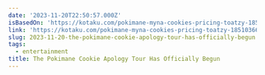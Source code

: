 ```yaml
---
date: '2023-11-20T22:50:57.000Z'
isBasedOn: 'https://kotaku.com/pokimane-myna-cookies-pricing-toatzy-1851036666'
link: 'https://kotaku.com/pokimane-myna-cookies-pricing-toatzy-1851036666'
slug: 2023-11-20-the-pokimane-cookie-apology-tour-has-officially-begun
tags:
  - entertainment
title: The Pokimane Cookie Apology Tour Has Officially Begun
---
```


